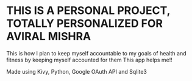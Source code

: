 # THIS IS A PERSONAL PROJECT, TOTALLY PERSONALIZED FOR AVIRAL MISHRA
This is how I plan to keep myself accountable to my goals of health and fitness by keeping myself accounted for them
This app helps me!!

Made using Kivy, Python, Google OAuth API and Sqlite3
